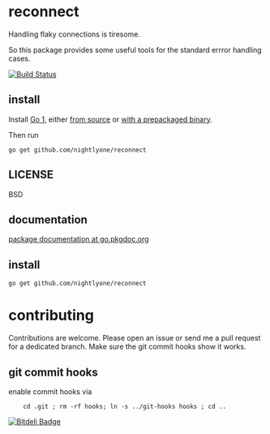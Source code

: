 reconnect
=========
Handling flaky connections is tiresome.

So this package provides some useful tools for the standard errror handling cases.

[![Build Status][1]][2]

[1]: https://secure.travis-ci.org/nightlyone/reconnect.png
[2]: http://travis-ci.org/nightlyone/reconnect



install
-------
Install [Go 1][3], either [from source][4] or [with a prepackaged binary][5].

Then run

	go get github.com/nightlyone/reconnect

[3]: http://golang.org
[4]: http://golang.org/doc/install/source
[5]: http://golang.org/doc/install

LICENSE
-------
BSD

documentation
-------------
[package documentation at go.pkgdoc.org](http://go.pkgdoc.org/github.com/nightlyone/reconnect)

install
-------------------
	go get github.com/nightlyone/reconnect


contributing
============

Contributions are welcome. Please open an issue or send me a pull request for a dedicated branch.
Make sure the git commit hooks show it works.

git commit hooks
-----------------------
enable commit hooks via

        cd .git ; rm -rf hooks; ln -s ../git-hooks hooks ; cd ..



[![Bitdeli Badge](https://d2weczhvl823v0.cloudfront.net/nightlyone/reconnect/trend.png)](https://bitdeli.com/free "Bitdeli Badge")

